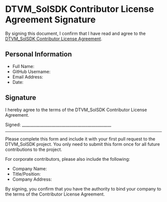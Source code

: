 # DTVM_SolSDK Contributor License Agreement Signature

By signing this document, I confirm that I have read and agree to the [DTVM_SolSDK Contributor License Agreement](../CONTRIBUTOR_LICENSE_AGREEMENT.md).

## Personal Information

* Full Name: 
* GitHub Username: 
* Email Address: 
* Date: 

## Signature

I hereby agree to the terms of the DTVM_SolSDK Contributor License Agreement.

Signed: _____________________________________________

---

Please complete this form and include it with your first pull request to the DTVM_SolSDK project. You only need to submit this form once for all future contributions to the project.

For corporate contributors, please also include the following:

* Company Name:
* Title/Position:
* Company Address:

By signing, you confirm that you have the authority to bind your company to the terms of the Contributor License Agreement. 